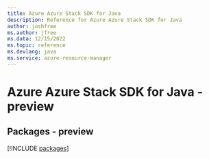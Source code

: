```yaml
---
title: Azure Azure Stack SDK for Java
description: Reference for Azure Azure Stack SDK for Java
author: joshfree
ms.author: jfree
ms.data: 12/15/2022
ms.topic: reference
ms.devlang: java
ms.service: azure-resource-manager
---
```

# Azure Azure Stack SDK for Java - preview
## Packages - preview
[!INCLUDE [packages](azure-stack-index.md)]